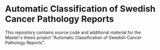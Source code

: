 # Automatic Classification of Swedish Cancer Pathology Reports

This repository contains source code and additional material for the Master's thesis project "Automatic Classification of Swedish Cancer Pathology Reports".


